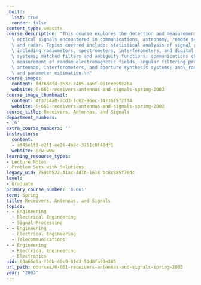```yaml
---
_build:
  list: true
  render: false
content_type: website
course_description: "This course explores the detection and measurement of radio and\
  \ optical signals encountered in communications, astronomy, remote sensing, instrumentation,\
  \ and radar. Topics covered include: statistical analysis of signal processing systems,\
  \ including radiometers, spectrometers, interferometers, and digital correlation\
  \ systems; matched filters and ambiguity functions; communications channel performance;\
  \ measurement of random electromagnetic fields, angular filtering properties of\
  \ antennas, interferometers, and aperture synthesis systems; and\_radiative transfer\
  \ and parameter estimation.\n"
course_image:
  content: fd76ddf4-3532-c465-aa6f-061ceb99e2ba
  website: 6-661-receivers-antennas-and-signals-spring-2003
course_image_thumbnail:
  content: 4f3714a0-7cd3-fc02-96ec-74736f9f2ff4
  website: 6-661-receivers-antennas-and-signals-spring-2003
course_title: Receivers, Antennas, and Signals
department_numbers:
- '6'
extra_course_numbers: ''
instructors:
  content:
  - af45e1f3-e2f1-ee26-4a9c-3751c0f40df1
  website: ocw-www
learning_resource_types:
- Lecture Notes
- Problem Sets with Solutions
legacy_uid: 759cb522-41ac-4d1b-1618-bc8c885f76dc
level:
- Graduate
primary_course_number: '6.661'
term: Spring
title: Receivers, Antennas, and Signals
topics:
- - Engineering
  - Electrical Engineering
  - Signal Processing
- - Engineering
  - Electrical Engineering
  - Telecommunications
- - Engineering
  - Electrical Engineering
  - Electronics
uid: 60a65c9a-f10b-49c9-8fd3-53d8fa99e385
url_path: courses/6-661-receivers-antennas-and-signals-spring-2003
year: '2003'
---
```

